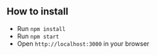 ## How to install

* Run `npm install`
* Run `npm start`
* Open `http://localhost:3000` in your browser
